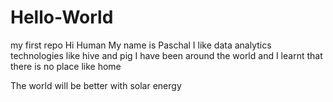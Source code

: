 # Hello-World
my first repo
Hi Human 
My name is Paschal I like data analytics technologies like hive and pig
I have been around the world and I learnt that there is no place like home

The world will be better with solar energy